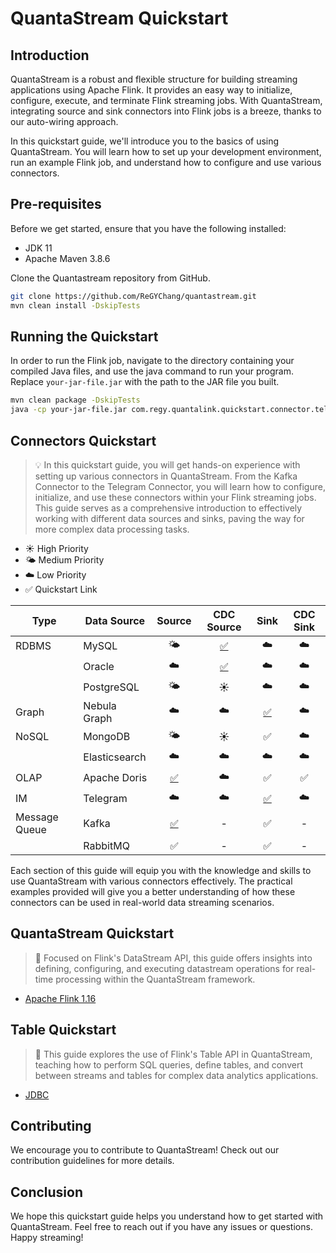 # QuantaStream Quickstart

## Introduction

QuantaStream is a robust and flexible structure for building streaming applications using Apache Flink. It provides an
easy way to initialize, configure, execute, and terminate Flink streaming jobs. With QuantaStream, integrating source
and
sink connectors into Flink jobs is a breeze, thanks to our auto-wiring approach.

In this quickstart guide, we'll introduce you to the basics of using QuantaStream. You will learn how to set up your
development environment, run an example Flink job, and understand how to configure and use various connectors.

## Pre-requisites

Before we get started, ensure that you have the following installed:

- JDK 11
- Apache Maven 3.8.6

Clone the Quantastream repository from GitHub.

```bash
git clone https://github.com/ReGYChang/quantastream.git
mvn clean install -DskipTests
```

## Running the Quickstart

In order to run the Flink job, navigate to the directory containing your compiled Java files, and use the java command
to run your program. Replace `your-jar-file.jar` with the path to the JAR file you built.

```bash
mvn clean package -DskipTests
java -cp your-jar-file.jar com.regy.quantalink.quickstart.connector.telegram.TelegramSink
```

## Connectors Quickstart

> 💡 In this quickstart guide, you will get hands-on experience with setting up various connectors in QuantaStream. From
> the Kafka Connector to the Telegram Connector, you will learn how to configure, initialize, and use these connectors
> within your Flink streaming jobs. This guide serves as a comprehensive introduction to effectively working with
> different data sources and sinks, paving the way for more complex data processing tasks.

- ☀️ High Priority
- 🌤️ Medium Priority
- ☁️ Low Priority
- ✅ Quickstart Link

| Type          | Data Source   |                                                                           Source                                                                           |                                                                           CDC Source                                                                           |                                                                               Sink                                                                                | CDC Sink |
|---------------|---------------|:----------------------------------------------------------------------------------------------------------------------------------------------------------:|:--------------------------------------------------------------------------------------------------------------------------------------------------------------:|:-----------------------------------------------------------------------------------------------------------------------------------------------------------------:|:--------:|
| RDBMS         | MySQL         |                                                                            🌤️                                                                             |  [✅](./quantalink-quickstart-connector/quantalink-quickstart-connector-mysql/src/main/java/com/regy/quantalink/quickstart/connector/mysql/cdc/MySqlCdc.java)   |                                                                                ☁️                                                                                 |    ☁️    |
|               | Oracle        |                                                                             ☁️                                                                             | [✅](./quantalink-quickstart-connector/quantalink-quickstart-connector-oracle/src/main/java/com/regy/quantalink/quickstart/connector/oracle/cdc/OracleCdc.java) |                                                                                ☁️                                                                                 |    ☁️    |
|               | PostgreSQL    |                                                                            🌤️                                                                             |                                                                               ☀️                                                                               |                                                                                ☁️                                                                                 |    ☁️    |
| Graph         | Nebula Graph  |                                                                             ☁️                                                                             |                                                                               ☁️                                                                               |    [✅](./quantalink-quickstart-connector/quantalink-quickstart-connector-nebula/src/main/java/com/regy/quantalink/quickstart/connector/nebula/NebulaSink.java)    |    ☁️    |
| NoSQL         | MongoDB       |                                                                            🌤️                                                                             |                                                                               ☀️                                                                               |                                                                                 ✅                                                                                 |    ☁️    |
|               | Elasticsearch |                                                                             ☁️                                                                             |                                                                               ☁️                                                                               |                                                                                ☁️                                                                                 |    ☁️    |
| OLAP          | Apache Doris  | [✅](./quantalink-quickstart-connector/quantalink-quickstart-connector-doris/src/main/java/com/regy/quantalink/quickstart/connector/doris/DorisSource.java) |                                                                               ☁️                                                                               |                                                                                 ✅                                                                                 |    ✅     |
| IM            | Telegram      |                                                                             ☁️                                                                             |                                                                               ☁️                                                                               | [✅](./quantalink-quickstart-connector/quantalink-quickstart-connector-telegram/src/main/java/com/regy/quantalink/quickstart/connector/telegram/TelegramSink.java) |    ☁️    |
| Message Queue | Kafka         | [✅](./quantalink-quickstart-connector/quantalink-quickstart-connector-kafka/src/main/java/com/regy/quantalink/quickstart/connector/kafka/KafkaSource.java) |                                                                               -                                                                                |                                                                                 ✅                                                                                 |    -     |
|               | RabbitMQ      |                                                                             ✅                                                                              |                                                                               -                                                                                |                                                                                 ✅                                                                                 |    -     |

Each section of this guide will equip you with the knowledge and skills to use QuantaStream with various connectors
effectively. The practical examples provided will give you a better understanding of how these connectors can be used in
real-world data streaming scenarios.

## QuantaStream Quickstart

> 🌊 Focused on Flink's DataStream API, this guide offers insights into defining, configuring, and executing datastream
> operations for real-time processing within the QuantaStream framework.

- [Apache Flink 1.16](./quantalink-quickstart-datastream/quantalink-quickstart-datastream-v1.16)

## Table Quickstart

> 💼 This guide explores the use of Flink's Table API in QuantaStream, teaching how to perform SQL queries, define
> tables, and convert between streams and tables for complex data analytics applications.

- [JDBC](./quantalink-quickstart-table/quantalink-quickstart-table-jdbc)

## Contributing

We encourage you to contribute to QuantaStream! Check out our contribution guidelines for more details.

## Conclusion

We hope this quickstart guide helps you understand how to get started with QuantaStream. Feel free to reach out if you
have any issues or questions. Happy streaming!